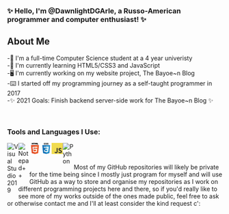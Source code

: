 ### ✨ Hello, I'm @DawnlightDGArle, a Russo-American programmer and computer enthusiast! ✨

## About Me

-🏫 I'm a full-time Computer Science student at a 4 year univeristy
<br/>
-🌱 I'm currently learning HTML5/CSS3 and JavaScript
<br/>
-🖥️ I'm currently working on my website project, The Bayoe~n Blog
<br/>
-⌨️ I started off my programming journey as a self-taught programmer in 2017
<br/>
-✨ 2021 Goals: Finish backend server-side work for The Bayoe~n Blog ✨

<!--### Connect with me:

[<img align="left" alt="The Bayoe~n Dev | YouTube" width="22px" src="https://cdn.jsdelivr.net/npm/simple-icons@v3/icons/youtube.svg" />][youtube]
[<img align="left" alt="The Bayoe~n Blog | Twitter" width="22px" src="https://cdn.jsdelivr.net/npm/simple-icons@v3/icons/twitter.svg" />][twitter]-->

<br />

### Tools and Languages I Use:

<img align="left" alt="Visual Studio 2019" width="26px" src="https://external-content.duckduckgo.com/iu/?u=https%3A%2F%2Fuser-images.githubusercontent.com%2F12221569%2F57069689-638d6700-6ce6-11e9-8898-59186ef0513e.PNG&f=1&nofb=1" />
<img align="left" alt="Notepad++" width="26px" src="https://external-content.duckduckgo.com/iu/?u=https%3A%2F%2F2.bp.blogspot.com%2F-YxV67LGDGSs%2FWksbaiKaQSI%2FAAAAAAAAAh8%2FwreqaG4HbBw3h6g-AThMSLRk81hQ85dYgCK4BGAYYCw%2Fs1600%2FNotepad-Plus-Plus-icon.png&f=1&nofb=1" />
<img align="left" alt="HTML5" width="26px" src="https://raw.githubusercontent.com/github/explore/80688e429a7d4ef2fca1e82350fe8e3517d3494d/topics/html/html.png" />
<img align="left" alt="CSS3" width="26px" src="https://raw.githubusercontent.com/github/explore/80688e429a7d4ef2fca1e82350fe8e3517d3494d/topics/css/css.png" />
<img align="left" alt="JavaScript" width="26px" src="https://raw.githubusercontent.com/github/explore/80688e429a7d4ef2fca1e82350fe8e3517d3494d/topics/javascript/javascript.png" />
<img align="left" alt="Python" width="26px" src="https://external-content.duckduckgo.com/iu/?u=http%3A%2F%2Ficons.iconarchive.com%2Ficons%2Fcornmanthe3rd%2Fplex%2F512%2FOther-python-icon.png&f=1&nofb=1" />

<br/>  
<br/>

Most of my GitHub repositories will likely be private for the time being since I mostly just program for myself and will use GitHub as a way to store and organise my repositories as I work on different programming projects here and there, so if you'd really like to see more of my works outside of the ones made public, feel free to ask or otherwise contact me and I'll at least consider the kind request c':

<!---
DawnlightDGArle/DawnlightDGArle is a ✨ special ✨ repository because its `README.md` (this file) appears on your GitHub profile.
You can click the Preview link to take a look at your changes.
--->
